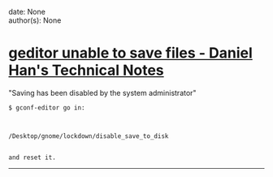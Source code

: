 
date: None  
author(s): None  

# [geditor unable to save files - Daniel Han's Technical Notes](https://sites.google.com/site/xiangyangsite/home/technical-tips/linux-unix/common-tips/geditor-unable-to-save-files)

"Saving has been disabled by the system administrator"
    
    
    $ gconf-editor go in:  
    
    
    
    /Desktop/gnome/lockdown/disable_save_to_disk
    
    
    and reset it.  
  
---

